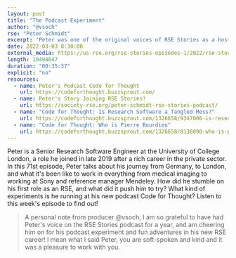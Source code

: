 ```yaml
---
layout: post
title: "The Podcast Experiment"
author: "@vsoch"
rse: "Peter Schmidt"
excerpt: "Peter was one of the original voices of RSE Stories as a host, and now we've flipped the mic to hear his story!"
date: 2022-03-03 8:30:00
external_media: https://us-rse.org/rse-stories-episodes-1/2022/rse-stories-peter-schmidt-episode-71.mp3
length: 19498647
duration: "00:35:37"
explicit: "no"
resources:
  - name: Peter's Podcast Code for Thought
    url: https://codeforthought.buzzsprout.com/
  - name: Peter's Story Joining RSE Stories!
    url: https://society-rse.org/peter-schmidt-rse-stories-podcast/
  - name: "Code for Thought: Is Research Software a Tangled Mess?"
    url: https://codeforthought.buzzsprout.com/1326658/9347006-is-research-software-a-tangled-mess
  - name: "Code for Thought: Who is Pierre Bourdieu"
    url: https://codeforthought.buzzsprout.com/1326658/8136090-who-is-pierre-bourdieu
--- 
```


Peter is a Senior Research Software Engineer at the University of College London, a role he joined
in late 2019 after a rich career in the private sector. In this 71st episode, Peter
talks about his journey from Germany, to London, and what it's been like to work in 
everything from medical imaging to working at Sony and reference manager Mendeley. 
How did he stumble on his first role as an RSE, and what did it push him to try?
What kind of experiments is he running at his new podcast Code for Thought?
Listen to this week's episode to find out!

> A personal note from producer @vsoch, I am so grateful to have had Peter's voice on the RSE Stories podcast for a year, and am cheering him on for his podcast experiment and fun adventures in his new RSE career! I mean what I said Peter, you are soft-spoken and kind and it was a pleasure to work with you.
